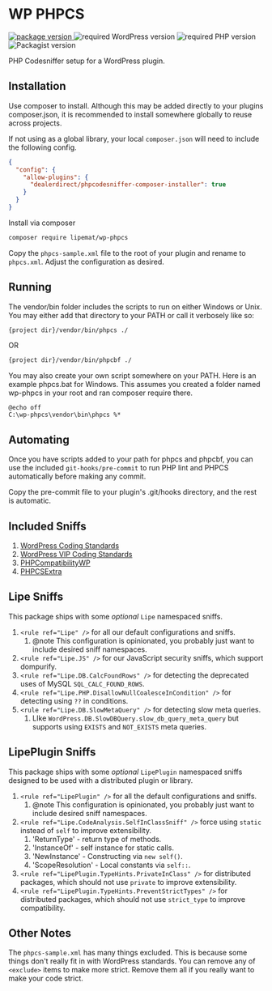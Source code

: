 # WP PHPCS

<p>
<a href="https://github.com/lipemat/wp-phpcs/releases">
<img alt="package version" src="https://img.shields.io/packagist/v/lipemat/wp-phpcs.svg?label=version">
</a>
    <img alt="required WordPress version" src="https://img.shields.io/badge/wordpress->=4.8.0-green.svg">
    <img alt="required PHP version" src="https://img.shields.io/packagist/php-v/lipemat/wp-phpcs.svg?color=brown" />
    <img alt="Packagist version" src="https://img.shields.io/packagist/l/lipemat/wp-phpcs.svg">
</p>


PHP Codesniffer setup for a WordPress plugin.

## Installation

Use composer to install. Although this may be added directly to your plugins composer.json, it is recommended to install somewhere globally to reuse across projects. 

If not using as a global library, your local `composer.json` will need to include the following config.

```json
{
  "config": {
    "allow-plugins": {
      "dealerdirect/phpcodesniffer-composer-installer": true
    }
  }
}
```

Install via composer 
```bash
composer require lipemat/wp-phpcs
```

Copy the `phpcs-sample.xml` file to the root of your plugin and rename to `phpcs.xml`. Adjust the configuration as desired.

## Running

The vendor/bin folder includes the scripts to run on either Windows or Unix. You may either add that directory to your PATH or call it verbosely like so:
``` bash
{project dir}/vendor/bin/phpcs ./
```
OR
``` bash
{project dir}/vendor/bin/phpcbf ./
```

You may also create your own script somewhere on your PATH. Here is an example phpcs.bat for Windows. This assumes you created a folder named wp-phpcs in your root and ran composer require there. 
``` text
@echo off
C:\wp-phpcs\vendor\bin\phpcs %*
```

## Automating

Once you have scripts added to your path for phpcs and phpcbf, you can use the included `git-hooks/pre-commit` to run PHP lint and PHPCS automatically before making any commit. 

Copy the pre-commit file to your plugin's .git/hooks directory, and the rest is automatic.

## Included Sniffs
1. [WordPress Coding Standards](https://github.com/WordPress/WordPress-Coding-Standards#rulesets)
2. [WordPress VIP Coding Standards](https://github.com/Automattic/VIP-Coding-Standards)
3. [PHPCompatibilityWP](https://github.com/PHPCompatibility/PHPCompatibilityWP)
4. [PHPCSExtra](https://github.com/PHPCSStandards/PHPCSExtra#sniffs)

## Lipe Sniffs

This package ships with some _optional_ `Lipe` namespaced sniffs.
1. `<rule ref="Lipe" />` for all our default configurations and sniffs.
    1. @note This configuration is opinionated, you probably just want to include desired sniff namespaces.
2. `<rule ref="Lipe.JS" />` for our JavaScript security sniffs, which support dompurify.
3. `<rule ref="Lipe.DB.CalcFoundRows" />` for detecting the deprecated uses of MySQL `SQL_CALC_FOUND_ROWS`.
4. `<rule ref="Lipe.PHP.DisallowNullCoalesceInCondition" />` for detecting using `??` in conditions.
5. `<rule ref="Lipe.DB.SlowMetaQuery" />` for detecting slow meta queries.
    1. LIke `WordPress.DB.SlowDBQuery.slow_db_query_meta_query` but supports using `EXISTS` and `NOT_EXISTS` meta queries.

## LipePlugin Sniffs

This package ships with some _optional_ `LipePlugin` namespaced sniffs designed to be used with a distributed plugin or library.
1. `<rule ref="LipePlugin" />` for all the default configurations and sniffs.
    1. @note This configuration is opinionated, you probably just want to include desired sniff namespaces.
2. `<rule ref="Lipe.CodeAnalysis.SelfInClassSniff" />` force using `static` instead of `self` to improve extensibility.
    1. 'ReturnType' - return type of methods.
    2. 'InstanceOf' - self instance for static calls.
    3. 'NewInstance' - Constructing via `new self()`.
    4. 'ScopeResolution' - Local constants via `self::`.
3. `<rule ref="LipePlugin.TypeHints.PrivateInClass" />` for distributed packages, which should not use `private` to improve extensibility.
4. `<rule ref="LipePlugin.TypeHints.PreventStrictTypes" />` for distributed packages, which should not use `strict_type` to improve compatibility.

## Other Notes

The `phpcs-sample.xml` has many things excluded. This is because some things don't really fit in with WordPress standards. You can remove any of `<exclude>` items to make more strict. Remove them all if you really want to make your code strict.

